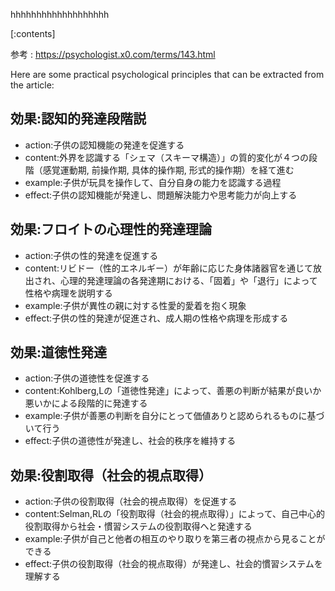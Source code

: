 

hhhhhhhhhhhhhhhhhhh
    
[:contents]

参考 : https://psychologist.x0.com/terms/143.html

Here are some practical psychological principles that can be extracted from the article:

## 効果:認知的発達段階説
- action:子供の認知機能の発達を促進する
- content:外界を認識する「シェマ（スキーマ構造）」の質的変化が４つの段階（感覚運動期, 前操作期, 具体的操作期, 形式的操作期）を経て進む
- example:子供が玩具を操作して、自分自身の能力を認識する過程
- effect:子供の認知機能が発達し、問題解決能力や思考能力が向上する

## 効果:フロイトの心理性的発達理論
- action:子供の性的発達を促進する
- content:リビドー（性的エネルギー）が年齢に応じた身体諸器官を通じて放出され、心理的発達理論の各発達期における、「固着」や「退行」によって性格や病理を説明する
- example:子供が異性の親に対する性愛的愛着を抱く現象
- effect:子供の性的発達が促進され、成人期の性格や病理を形成する

## 効果:道徳性発達
- action:子供の道徳性を促進する
- content:Kohlberg,Lの「道徳性発達」によって、善悪の判断が結果が良いか悪いかによる段階的に発達する
- example:子供が善悪の判断を自分にとって価値ありと認められるものに基づいて行う
- effect:子供の道徳性が発達し、社会的秩序を維持する

## 効果:役割取得（社会的視点取得）
- action:子供の役割取得（社会的視点取得）を促進する
- content:Selman,RLの「役割取得（社会的視点取得）」によって、自己中心的役割取得から社会・慣習システムの役割取得へと発達する
- example:子供が自己と他者の相互のやり取りを第三者の視点から見ることができる
- effect:子供の役割取得（社会的視点取得）が発達し、社会的慣習システムを理解する

    